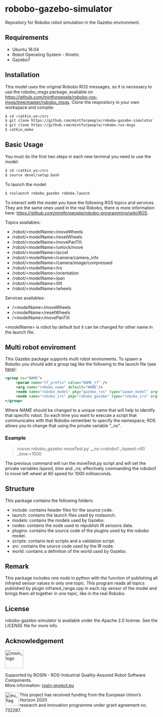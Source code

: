 # robobo-gazebo-simulator

Repository for Robobo robot simulation in the Gazebo environment.

## Requirements

* Ubuntu 16.04
* Robot Operating System - Kinetic
* Gazebo7

## Installation

This model uses the original Robobo ROS messages, so it is necessary to use the robobo_msgs package, avaliable on https://github.com/mintforpeople/robobo-ros-msgs/tree/master/robobo_msgs.
Clone the respository in your own workspace and compile:


```bash
$ cd <catkin_ws>/src
$ git clone https://github.com/mintforpeople/robobo-gazebo-simulator
$ git clone https://github.com/mintforpeople/robobo-ros-msgs
$ catkin_make
```

## Basic Usage

You must do the first two steps in each new terminal you need to use the model:

```bash
$ cd <catkin_ws>/src
$ source devel/setup.bash
```

To launch the model:

```bash
$ roslaunch robobo_gazebo robobo.launch
```

To interact with the model you have the following ROS topics and services. They are the same ones used in the real Robobo, there is more information here: https://github.com/mintforpeople/robobo-programming/wiki/ROS.

Topics availables:

* /robot/\<modelName\>/moveWheels
* /robot/\<modelName\>/resetWheels
* /robot/\<modelName\>/movePanTilt
* /robot/\<modelName\>/unlock/move
* /robot/\<modelName\>/accel
* /robot/\<modelName\>/camera/camera_info
* /robot/\<modelName\>/camera/image/compressed
* /robot/\<modelName\>/irs
* /robot/\<modelName\>/orientation
* /robot/\<modelName\>/pan
* /robot/\<modelName\>/tilt
* /robot/\<modelName\>/wheels

Services availables:

* /\<modelName>\/moveWheels
* /\<modelName>\/resetWheels
* /\<modelName>\/movePanTilt

\<modelName\> is robot by default but it can be changed for other name in the launch file.

## Multi robot enviroment

This Gazebo package supports multi robot enviroments. To spawn a Robobo you should add a group tag like the following to the launch file (see [here](launch/robobo.launch)):

```xml
<group ns="NAME">
     <param name="tf_prefix" value="NAME_tf" />
     <arg name="robobo_name" default="NAME"/>
     <node name="robobo_model" pkg="gazebo_ros" type="spawn_model" args="-file $(find robobo_gazebo)/models/robobo/model.sdf -sdf -x 1.0 -y -0.0 -z 0.0 -Y 3.14159 -model $(arg robobo_name)" />
     <node name="robobo_irs" pkg="robobo_gazebo" type="robobo_irs" args="-n $(arg robobo_name)"/>
</group>
```

Where *NAME* should be changed to a unique name that will help to identify that specific robot. So each time you want to execute a script that communicates with that Robobo remember to specify the namespace; ROS allows you to change that using the private variable "*_ns*".

### Example

> rosrun robobo_gazebo moveTest.py __ns:=robobo1 _lspeed:=60 _time:=1000

The previous command will run the moveTest.py script and will set the private variables *lspeed*, *time* and *_ns*; effectively commanding the robobo1 to move left wheel at 60 speed for 1000 milliseconds.

## Structure

This package contains the following folders:

* include: contains header files for the source code.
* launch: contains the launch files used by roslaunch.
* models: contains the models used by Gazebo.
* nodes: contains the node used to republish IR sensons data.
* plugins: contains the source code of the plugins used by the *robobo* model.
* scripts: contains test scripts and a validation script.
* src: contains the source code used by the IR node.
* world: contains a definition of the world used by Gazebo.

## Remark

This package includes one node in python with the function of publishing all infrared sensor values in only one topic. This program reads all topics published by plugin infrared_range.cpp in each ray sensor of the model and brings them all together in one topic, like in the real Robobo.

## License

robobo-gazebo-simulator is available under the Apache 2.0 license. See the LICENSE file for more info.

## Acknowledgement
<!-- 
    ROSIN acknowledgement from the ROSIN press kit
    @ https://github.com/rosin-project/press_kit
-->

<a href="http://rosin-project.eu">
  <img src="http://rosin-project.eu/wp-content/uploads/rosin_ack_logo_wide.png" 
       alt="rosin_logo" height="60" >
</a>

Supported by ROSIN - ROS-Industrial Quality-Assured Robot Software Components.  
More information: <a href="http://rosin-project.eu">rosin-project.eu</a>

<img src="http://rosin-project.eu/wp-content/uploads/rosin_eu_flag.jpg" 
     alt="eu_flag" height="45" align="left" >  

This project has received funding from the European Union’s Horizon 2020  
research and innovation programme under grant agreement no. 732287. 



